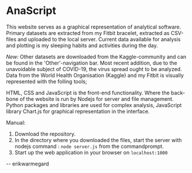 # AnaScript
This website serves as a graphical representation of analytical software. Primary datasets are extracted from my Fitbit bracelet, extracted as CSV-files and uploaded to the local server. Current data available for analysis and plotting is my sleeping habits and activities during the day.

*New:* Other datasets are downloaded from the Kaggle-community and can be found in the 'Other'-navigation bar. Most recent addition, due to the unavoidable subject of COVID-19, the virus spread ought to be analyzed. Data from the World Health Organisation (Kaggle) and my Fitbit is visually represented with the folling tools;

HTML, CSS and JavaScript is the front-end functionality. Where the back-bone of the website is run by Nodejs for server and file management. Python packages and libraries are used for complex analysis, JavaScript library Chart.js for graphical representation in the interface.


Manual:
  1. Download the repository.
  2. In the directory where you downloaded the files, start the server with nodejs command : `node server.js` from the commandprompt.
  3. Start up the web application in your browser on `localhost:1000`

-- erikwarmegard
